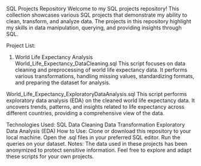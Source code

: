 SQL Projects Repository
Welcome to my SQL projects repository! This collection showcases various SQL projects that demonstrate my ability to clean, transform, and analyze data. The projects in this repository highlight my skills in data manipulation, querying, and providing insights through SQL.

Project List:
1. World Life Expectancy Analysis
World_Life_Expectancy_DataCleaning.sql
This script focuses on data cleaning and preprocessing of world life expectancy data. It performs various transformations, handling missing values, standardizing formats, and preparing the dataset for analysis.

World_Life_Expectancy_ExploratoryDataAnalysis.sql
This script performs exploratory data analysis (EDA) on the cleaned world life expectancy data. It uncovers trends, patterns, and insights related to life expectancy across different countries, providing a comprehensive view of the data.

Technologies Used:
SQL
Data Cleaning
Data Transformation
Exploratory Data Analysis (EDA)
How to Use:
Clone or download this repository to your local machine.
Open the .sql files in your preferred SQL editor.
Run the queries on your dataset.
Notes:
The data used in these projects has been anonymized to protect sensitive information.
Feel free to explore and adapt these scripts for your own projects.
